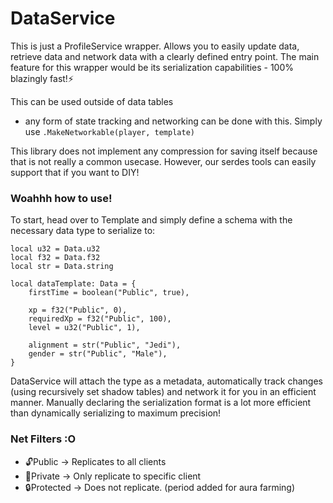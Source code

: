 # DataService
This is just a ProfileService wrapper. Allows you to easily update data, retrieve data and network data with a clearly defined entry point. The main feature for this wrapper would be its serialization capabilities - 100% blazingly fast!⚡

This can be used outside of data tables 
* any form of state tracking and networking can be done with this. Simply use ``.MakeNetworkable(player, template)``

This library does not implement any compression for saving itself because that is not really a common usecase. However, our serdes tools can easily support that if you want to DIY!

### Woahhh how to use!
To start, head over to Template and simply define a schema with the necessary data type to serialize to:
```luau
local u32 = Data.u32
local f32 = Data.f32
local str = Data.string

local dataTemplate: Data = {
	firstTime = boolean("Public", true),

	xp = f32("Public", 0),
	requiredXp = f32("Public", 100),
	level = u32("Public", 1),

	alignment = str("Public", "Jedi"),
	gender = str("Public", "Male"),
}
```
DataService will attach the type as a metadata, automatically track changes (using recursively set shadow tables) and network it for you in an efficient manner.
Manually declaring the serialization format is a lot more efficient than dynamically serializing to maximum precision!

### Net Filters :O
* 🔓Public -> Replicates to all clients
* 🔐Private -> Only replicate to specific client
* 🔒Protected -> Does not replicate. (period added for aura farming)
